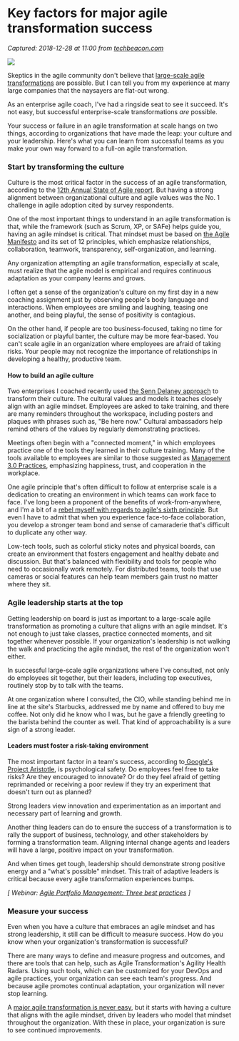 # Key factors for major agile transformation success

_Captured: 2018-12-28 at 11:00 from [techbeacon.com](https://techbeacon.com/key-factors-major-agile-transformation-success?es_p=8180214)_

![](https://techbeacon.scdn7.secure.raxcdn.com/sites/default/files/styles/article_hero_image__3x/public/field/image/large-agile-transformation.jpg?itok=9J2Ylab1)

Skeptics in the agile community don't believe that [large-scale agile transformations](https://techbeacon.com/how-take-agile-next-level) are possible. But I can tell you from my experience at many large companies that the naysayers are flat-out wrong.

As an enterprise agile coach, I've had a ringside seat to see it succeed. It's not easy, but successful enterprise-scale transformations _are_ possible.

Your success or failure in an agile transformation at scale hangs on two things, according to organizations that have made the leap: your culture and your leadership. Here's what you can learn from successful teams as you make your own way forward to a full-on agile transformation.

### Start by transforming the culture

Culture is the most critical factor in the success of an agile transformation, according to the [12th Annual State of Agile report](https://explore.versionone.com/state-of-agile/versionone-12th-annual-state-of-agile-report). But having a strong alignment between organizational culture and agile values was the No. 1 challenge in agile adoption cited by survey respondents.

One of the most important things to understand in an agile transformation is that, while the framework (such as Scrum, XP, or SAFe) helps guide you, having an agile mindset is critical. That mindset must be based on [the Agile Manifesto](https://www.agilealliance.org/agile101/the-agile-manifesto/) and its set of 12 principles, which emphasize relationships, collaboration, teamwork, transparency, self-organization, and learning.

Any organization attempting an agile transformation, especially at scale, must realize that the agile model is empirical and requires continuous adaptation as your company learns and grows.

I often get a sense of the organization's culture on my first day in a new coaching assignment just by observing people's body language and interactions. When employees are smiling and laughing, teasing one another, and being playful, the sense of positivity is contagious.

On the other hand, if people are too business-focused, taking no time for socialization or playful banter, the culture may be more fear-based. You can't scale agile in an organization where employees are afraid of taking risks. Your people may not recognize the importance of relationships in developing a healthy, productive team.

#### How to build an agile culture

Two enterprises I coached recently used [the Senn Delaney approach](https://www.senndelaney.com/) to transform their culture. The cultural values and models it teaches closely align with an agile mindset. Employees are asked to take training, and there are many reminders throughout the workspace, including posters and plaques with phrases such as, "Be here now." Cultural ambassadors help remind others of the values by regularly demonstrating practices.

Meetings often begin with a "connected moment," in which employees practice one of the tools they learned in their culture training. Many of the tools available to employees are similar to those suggested as [Management 3.0 Practices](https://management30.com/practice/), emphasizing happiness, trust, and cooperation in the workplace.

One agile principle that's often difficult to follow at enterprise scale is a dedication to creating an environment in which teams can work face to face. I've long been a proponent of the benefits of work-from-anywhere, and I'm a bit of a [rebel myself with regards to agile's sixth principle](https://www.frontrowagile.com/blog/posts/23-the-problem-with-the-6th-agile-principle-on-communication). But even I have to admit that when you experience face-to-face collaboration, you develop a stronger team bond and sense of camaraderie that's difficult to duplicate any other way.

Low-tech tools, such as colorful sticky notes and physical boards, can create an environment that fosters engagement and healthy debate and discussion. But that's balanced with flexibility and tools for people who need to occasionally work remotely. For distributed teams, tools that use cameras or social features can help team members gain trust no matter where they sit.

### Agile leadership starts at the top

Getting leadership on board is just as important to a large-scale agile transformation as promoting a culture that aligns with an agile mindset. It's not enough to just take classes, practice connected moments, and sit together whenever possible. If your organization's leadership is not walking the walk and practicing the agile mindset, the rest of the organization won't either.

In successful large-scale agile organizations where I've consulted, not only do employees sit together, but their leaders, including top executives, routinely stop by to talk with the teams.

At one organization where I consulted, the CIO, while standing behind me in line at the site's Starbucks, addressed me by name and offered to buy me coffee. Not only did he know who I was, but he gave a friendly greeting to the barista behind the counter as well. That kind of approachability is a sure sign of a strong leader.

#### Leaders must foster a risk-taking environment

The most important factor in a team's success, according to[ Google's Project Aristotle](https://www.nytimes.com/2016/02/28/magazine/what-google-learned-from-its-quest-to-build-the-perfect-team.html), is psychological safety. Do employees feel free to take risks? Are they encouraged to innovate? Or do they feel afraid of getting reprimanded or receiving a poor review if they try an experiment that doesn't turn out as planned?

Strong leaders view innovation and experimentation as an important and necessary part of learning and growth.

Another thing leaders can do to ensure the success of a transformation is to rally the support of business, technology, and other stakeholders by forming a transformation team. Aligning internal change agents and leaders will have a large, positive impact on your transformation.

And when times get tough, leadership should demonstrate strong positive energy and a "what's possible" mindset. This trait of adaptive leaders is critical because every agile transformation experiences bumps.

_[ Webinar: [Agile Portfolio Management: Three best practices](https://www.brighttalk.com/webcast/8653/340981?utm_source=TechBeacon&utm_medium=Web&utm_campaign=DevOps) ]_

### Measure your success

Even when you have a culture that embraces an agile mindset and has strong leadership, it still can be difficult to measure success. How do you know when your organization's transformation is successful?

There are many ways to define and measure progress and outcomes, and there are tools that can help, such as Agile Transformation's Agility Health Radars. Using such tools, which can be customized for your DevOps and agile practices, your organization can see each team's progress. And because agile promotes continual adaptation, your organization will never stop learning.

A [major agile transformation is never easy](https://techbeacon.com/agile-enterprise-leading-experts-get-it-done), but it starts with having a culture that aligns with the agile mindset, driven by leaders who model that mindset throughout the organization. With these in place, your organization is sure to see continued improvements.
